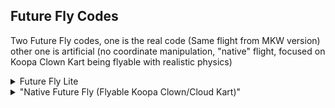 ## Future Fly Codes

Two Future Fly codes, one is the real code (Same flight from MKW version) other one is artificial (no coordinate manipulation, "native" flight, focused on Koopa Clown Kart being flyable with realistic physics)

<details>
<summary>Future Fly Lite</summary>

Real Future Fly. Allows you to fly freely. You can also rotate and go up and down with the stick. Flight is exactly like MKW version. Lite version because no Up/Down/Left/Right strafe. Code only affects you

```armv7
69696969 69696969
```
</details>

<details>
<summary>"Native Future Fly (Flyable Koopa Clown/Cloud Kart)"</summary>

This code allows you to fly. You can move freely in the air like a plane, go up, down, turn, forward and back. Differently from regular Future Fly, this code doesn't mess with coordinates or stuff like this, the game does the physics itself, up and down is
the gravity being replaced with the controller stick up and down, and doing a hook to make it less strong (else it would go up and down very fast) and make it go up/down stronger when accelerating - if you want it to go up and down fast, a hook 
isn't even necessary; this entire code doesn't need hooks but I did a single hook for that reason. Like some other codes included in this release, this is a remake of a code I made in Mario Kart 8 Deluxe and it is exactly how it is in Deluxe, which a small
exception which is that brakes will not be stronger, but releasing accel will make you instant stop. I found brake strenght but it makes reversing slow and I couldn't bother to look for a fix.
The way physics work in MK7 doesn't make it 100% accurate to Deluxe's version but Deluxe version of the code is done the same way as this, but with few more patches for things that aren't in MK7.
The code also modifies some physics such as speed, acceleration, deacceleration, turning speed etc, as well as minimal sound and visual changes to make it accurate to Deluxe and give a feel that the kart is a flyable vehicle rather than a drivable
vehicle - thus, why the code name is Flyable Koopa Clown Kart, because if you use the Koopa Clown Kart, it looks like it's flyable by default, like other Mario games, or maybe even the Cloud Kart because it's a cloud!
Deactivator is not included and code affects everyone rather than only you - did for fun because I love making specific codes for multiple Mario Kart games, such as this and few other codes, which some are even included here. I didn't even test in
VS

```armv7
002D36B0 E3A01008
002D4C10 E3A02008
002D9E84 13A01001
002D9208 E3A00000
002D9678 EA000010
002D96D0 EA00000B
002D972C EA000028
002D97F0 EA0000B6
E02D42F0 0000000C
EDDF0A00 EA000000
41500000 00000000
00304A18 EA0DEF9C
E0680890 00000024
ED900A31 E590C0B8
E31C0001 1DDF0A02
0DDF0A02 EE200A20
EAF2105B BEB33333
BE200000 00000000
002D395C 3D23D70A
006655B0 3F19999A 
006657B4 3F666666 
003CCCE4 E3A0C003
003E314C E3A00001
```
</details>